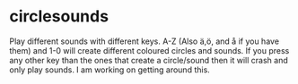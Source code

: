 # circlesounds

Play different sounds with different keys. A-Z (Also ä,ö, and å if you have them) and 1-0 will create different coloured circles and sounds. 
If you press any other key than the ones that create a circle/sound then it will crash and only play sounds. I am working on getting around this.
